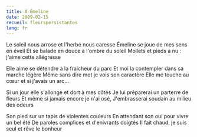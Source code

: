 ```yaml
---
title: À Émeline
date: 2009-02-15
recueil: fleurspersistantes
lang: fr
---
```


Le soleil nous arrose et l'herbe nous caresse
Émeline se joue de mes sens en éveil
Et se balade en douce à l'ombre du soleil
Mollets et pieds à nu : j'aime cette allégresse

Elle aime se détendre à la fraicheur du parc
Et moi la contempler dans sa marche légère
Même sans dire mot je vois son caractère
Elle me touche au cœur et si j'avais un arc...

Si un jour elle s'allonge et dort à mes côtés
Je lui préparerai un parterre de fleurs
Et même si jamais encore je n'ai osé,
J'embrasserai soudain au milieu des odeurs

Son pied sur un tapis de violentes couleurs
En attendant son oui pour vivre un bel été
De paroles complices et d'enivrants doigtés
Il fait chaud, je suis seul et rêve le bonheur
